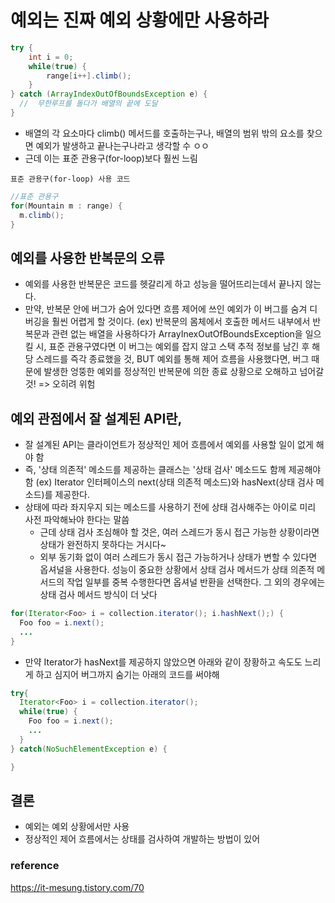 # 예외는 진짜 예외 상황에만 사용하라

```java
try {
    int i = 0;
    while(true) {
    	range[i++].climb();
    }
} catch (ArrayIndexOutOfBoundsException e) {
  //  무한루프를 돌다가 배열의 끝에 도달
}
```
- 배열의 각 요소마다 climb() 메서드를 호출하는구나, 배열의 범위 밖의 요소를 찾으면 예외가 발생하고 끝나는구나라고 생각할 수 ㅇㅇ
- 근데 이는 표준 관용구(for-loop)보다 훨씬 느림

`표준 관용구(for-loop) 사용 코드`
```java
//표준 관용구
for(Mountain m : range) {
  m.climb();
}
```

## 예외를 사용한 반복문의 오류
- 예외를 사용한 반복문은 코드를 헷갈리게 하고 성능을 떨어뜨리는데서 끝나지 않는다.
- 만약, 반복문 안에 버그가 숨어 있다면 흐름 제어에 쓰인 예외가 이 버그를 숨겨 디버깅을 훨씬 어렵게 할 것이다.
(ex) 반복문의 몸체에서 호출한 메서드 내부에서 반복문과 관련 없는 배열을 사용하다가 ArrayInexOutOfBoundsException을 일으킬 시,
표준 관용구였다면 이 버그는 예외를 잡지 않고 스택 추적 정보를 남긴 후 해당 스레드를 즉각 종료했을 것, 
BUT 예외를 통해 제어 흐름을 사용했다면, 버그 때문에 발생한 엉뚱한 예외를 정상적인 반복문에 의한 종료 상황으로 오해하고 넘어갈 것! 
=> 오히려 위험

##  예외 관점에서 잘 설계된 API란,
- 잘 설계된 API는 클라이언트가 정상적인 제어 흐름에서 예외를 사용할 일이 없게 해야 함
- 즉, '상태 의존적' 메소드를 제공하는 클래스는 '상태 검사' 메소드도 함께 제공해야 함
(ex) Iterator 인터페이스의 next(상태 의존적 메소드)와 hasNext(상태 검사 메소드)를 제공한다.
- 상태에 따라 좌지우지 되는 메소드를 사용하기 전에 상태 검사해주는 아이로 미리 사전 파악해놔야 한다는 말씀
   - 근데 상태 검사 조심해야 할 것은, 여러 스레드가 동시 접근 가능한 상황이라면 상태가 완전하지 못하다는 거시다~
   - 외부 동기화 없이 여러 스레드가 동시 접근 가능하거나 상태가 변할 수 있다면 옵셔널을 사용한다.
    성능이 중요한 상황에서 상태 검사 메서드가 상태 의존적 메서드의 작업 일부를 중복 수행한다면 옵셔널 반환을 선택한다.
    그 외의 경우에는 상태 검사 메서드 방식이 더 낫다

```java
for(Iterator<Foo> i = collection.iterator(); i.hashNext();) {
  Foo foo = i.next();
  ...
}
```

- 만약 Iterator가 hasNext를 제공하지 않았으면 아래와 같이 장황하고 속도도 느리게 하고 심지어 버그까지 숨기는 아래의 코드를 써야해

```java
try{
  Iterator<Foo> i = collection.iterator();
  while(true) {
    Foo foo = i.next();
    ...
  }
} catch(NoSuchElementException e) {

}
```

## 결론
- 예외는 예외 상황에서만 사용 
- 정상적인 제어 흐름에서는 상태를 검사하여 개발하는 방법이 있어

### reference 
https://it-mesung.tistory.com/70
